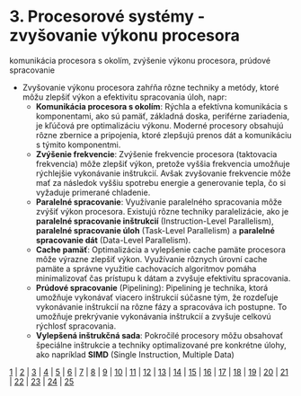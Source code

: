 # 3. Procesorové systémy - zvyšovanie výkonu procesora
komunikácia procesora s okolím, zvýšenie výkonu procesora, prúdové spracovanie

- Zvyšovanie výkonu procesora zahŕňa rôzne techniky a metódy, ktoré môžu zlepšiť výkon a efektivitu spracovania úloh, napr:
  - **Komunikácia procesora s okolím**: Rýchla a efektívna komunikácia s komponentami, ako sú pamäť, základná doska, periférne zariadenia, je kľúčová pre optimalizáciu výkonu. Moderné procesory obsahujú rôzne zbernice a pripojenia, ktoré zlepšujú prenos dát a komunikáciu s týmito komponentmi.
  - **Zvýšenie frekvencie**: Zvýšenie frekvencie procesora (taktovacia frekvencia) môže zlepšiť výkon, pretože vyššia frekvencia umožňuje rýchlejšie vykonávanie inštrukcií. Avšak zvyšovanie frekvencie môže mať za následok vyššiu spotrebu energie a generovanie tepla, čo si vyžaduje primerané chladenie.
  - **Paralelné spracovanie**: Využívanie paralelného spracovania môže zvýšiť výkon procesora. Existujú rôzne techniky paralelizácie, ako je **paralelné spracovanie inštrukcií** (Instruction-Level Parallelism), **paralelné spracovanie úloh** (Task-Level Parallelism) a **paralelné spracovanie dát** (Data-Level Parallelism).
  - **Cache pamäť**: Optimalizácia a vylepšenie cache pamäte procesora môže výrazne zlepšiť výkon. Využívanie rôznych úrovní cache pamäte a správne využitie cachovacích algoritmov pomáha minimalizovať čas prístupu k dátam a zvyšuje efektivitu spracovania.
  - **Prúdové spracovanie** (Pipelining): Pipelining je technika, ktorá umožňuje vykonávať viacero inštrukcií súčasne tým, že rozdeľuje vykonávanie inštrukcií na rôzne fázy a spracováva ich postupne. To umožňuje prekrývanie vykonávania inštrukcií a zvyšuje celkovú rýchlosť spracovania.
  - **Vylepšená inštrukčná sada**: Pokročilé procesory môžu obsahovať špeciálne inštrukcie a techniky optimalizované pre konkrétne úlohy, ako napríklad **SIMD** (Single Instruction, Multiple Data)

[1](https://jesuschrist69.github.io/maturitne-otazky-SPSIT-KNM-2023/LYC/) | [2](https://jesuschrist69.github.io/maturitne-otazky-SPSIT-KNM-2023/LYC2/) | [3](https://jesuschrist69.github.io/maturitne-otazky-SPSIT-KNM-2023/LYC3/) | [4](https://jesuschrist69.github.io/maturitne-otazky-SPSIT-KNM-2023/LYC4/) | [5](https://jesuschrist69.github.io/maturitne-otazky-SPSIT-KNM-2023/LYC5/) | [6](https://jesuschrist69.github.io/maturitne-otazky-SPSIT-KNM-2023/LYC6/) | [7](https://jesuschrist69.github.io/maturitne-otazky-SPSIT-KNM-2023/LYC7/) | [8](https://jesuschrist69.github.io/maturitne-otazky-SPSIT-KNM-2023/LYC8/) | [9](https://jesuschrist69.github.io/maturitne-otazky-SPSIT-KNM-2023/LYC9/) | [10](https://jesuschrist69.github.io/maturitne-otazky-SPSIT-KNM-2023/LYC10/) | [11](https://jesuschrist69.github.io/maturitne-otazky-SPSIT-KNM-2023/LYC11/) | [12](https://jesuschrist69.github.io/maturitne-otazky-SPSIT-KNM-2023/LYC12/) | [13](https://jesuschrist69.github.io/maturitne-otazky-SPSIT-KNM-2023/LYC13/) | [14](https://jesuschrist69.github.io/maturitne-otazky-SPSIT-KNM-2023/LYC14/) | [15](https://jesuschrist69.github.io/maturitne-otazky-SPSIT-KNM-2023/LYC15/) | [16](https://jesuschrist69.github.io/maturitne-otazky-SPSIT-KNM-2023/LYC16/) | [17](https://jesuschrist69.github.io/maturitne-otazky-SPSIT-KNM-2023/LYC17/) | [18](https://jesuschrist69.github.io/maturitne-otazky-SPSIT-KNM-2023/LYC18/) | [19](https://jesuschrist69.github.io/maturitne-otazky-SPSIT-KNM-2023/LYC19/) | [20](https://jesuschrist69.github.io/maturitne-otazky-SPSIT-KNM-2023/LYC20/) | [21](https://jesuschrist69.github.io/maturitne-otazky-SPSIT-KNM-2023/LYC21/) | [22](https://jesuschrist69.github.io/maturitne-otazky-SPSIT-KNM-2023/LYC22/) | [23](https://jesuschrist69.github.io/maturitne-otazky-SPSIT-KNM-2023/LYC23/) | [24](https://jesuschrist69.github.io/maturitne-otazky-SPSIT-KNM-2023/LYC24/) | [25](https://jesuschrist69.github.io/maturitne-otazky-SPSIT-KNM-2023/LYC25/)
